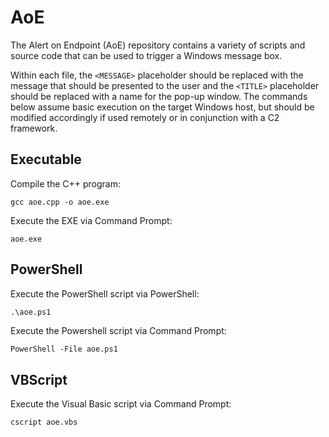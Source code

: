 # AoE
The Alert on Endpoint (AoE) repository contains a variety of scripts and source code that can be used to trigger a Windows message box.

Within each file, the `<MESSAGE>` placeholder should be replaced with the message that should be presented to the user and the `<TITLE>` placeholder should be replaced with a name for the pop-up window. The commands below assume basic execution on the target Windows host, but should be modified accordingly if used remotely or in conjunction with a C2 framework.

## Executable
Compile the C++ program:
```command
gcc aoe.cpp -o aoe.exe
```
Execute the EXE via Command Prompt:
```command
aoe.exe
```

## PowerShell
Execute the PowerShell script via PowerShell:
```ps
.\aoe.ps1
```
Execute the Powershell script via Command Prompt:
```command
PowerShell -File aoe.ps1
```

## VBScript
Execute the Visual Basic script via Command Prompt:
```command
cscript aoe.vbs
```
